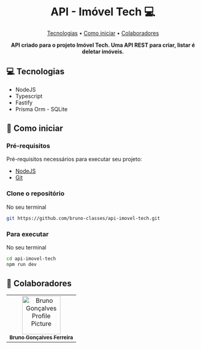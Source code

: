 <h1 align="center" style="font-weight: bold;">API - Imóvel Tech 💻</h1>

<p align="center">
 <a href="#tech">Tecnologias</a> • 
 <a href="#started">Como iniciar</a> • 
  <a href="#colab">Colaboradores</a>
</p>

<p align="center">
    <b>API criado para o projeto Imóvel Tech. Uma API REST para criar, listar é deletar imóveis. </b>
</p>

<h2 id="technologies">💻 Tecnologias</h2>

- NodeJS
- Typescript
- Fastify
- Prisma Orm - SQLite

<h2 id="started">🚀 Como iniciar</h2>

<h3>Pré-requisitos</h3>

Pré-requisitos necessários para executar seu projeto:

- [NodeJS](https://nodejs.org/en)
- [Git](https://git-scm.com/downloads)

<h3>Clone o repositório</h3>

No seu terminal

```bash
git https://github.com/bruno-classes/api-imovel-tech.git
```

<h3>Para executar</h3>

No seu terminal

```bash
cd api-imovel-tech
npm run dev
```

<h2 id="colab">🤝 Colaboradores</h2>

<table>
  <tr>
    <td align="center">
      <a href="#">
        <img src="https://avatars.githubusercontent.com/u/74840490?v=4", width="100px;" alt="Bruno Gonçalves Profile Picture"/><br>
        <sub>
          <b>Bruno Gonçalves Ferreira</b>
        </sub>
      </a>
    </td>

  </tr>
</table>
